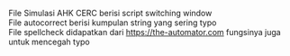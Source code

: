 File Simulasi AHK CERC berisi script switching window  
File autocorrect berisi kumpulan string yang sering typo  
File spellcheck didapatkan dari https://the-automator.com fungsinya juga untuk mencegah typo  
